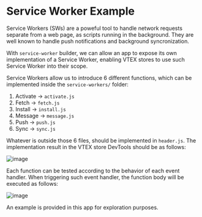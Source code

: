 # Service Worker Example

Service Workers (SWs) are a poweful tool to handle network requests separate from a web page, as scripts running in the background. They are well known to handle push notifications and background syncronization.

With `service-worker` builder, we can allow an app to expose its own implementation of a Service Worker, enabling VTEX stores to use such Service Worker into their scope.

Service Workers allow us to introduce 6 different functions, which can be implemented inside the `service-workers/` folder:

1. Activate -> `activate.js`
2. Fetch -> `fetch.js`
3. Install -> `install.js`
4. Message -> `message.js`
5. Push -> `push.js`
6. Sync -> `sync.js`

Whatever is outside those 6 files, should be implemented in `header.js`. The implementation result in the VTEX store DevTools should be as follows:

![image](https://user-images.githubusercontent.com/21017429/114235943-84d14600-9946-11eb-8e1a-4a8f19d3d3d8.png)


Each function can be tested according to the behavior of each event handler. When triggering such event handler, the function body will be executed as follows:

![image](https://user-images.githubusercontent.com/21017429/114235975-8e5aae00-9946-11eb-91f8-b1d7f6d92485.png)


An example is provided in this app for exploration purposes.
